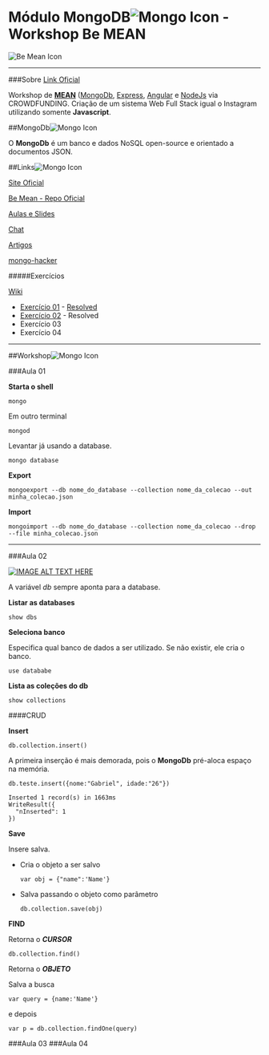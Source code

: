 # Módulo MongoDB![Mongo Icon](https://camo.githubusercontent.com/b543a486d75c07ba1660c64851a2fc7b94113774/687474703a2f2f7777772e6178616e747765622e636f6d2f696d616765732f69636f6e732f6d6f6e676f2e706e67) - Workshop Be MEAN

![Be Mean Icon](https://camo.githubusercontent.com/1a286c9f755fd3565a692c42b38c34495e44ac68/687474703a2f2f7765627363686f6f6c2e696f2f62656d65616e2f696d616765732f6c6f676f2e706e67)

***

###Sobre
[Link Oficial](http://dagora.net/be-mean/)

Workshop de [**MEAN**](http://mean.io/) ([MongoDb](https://www.mongodb.org/), [Express](http://expressjs.com/), [Angular](https://angularjs.org/) e [NodeJs](https://nodejs.org/en/) via CROWDFUNDING. Criação de um sistema Web Full Stack igual o Instagram utilizando somente **Javascript**.



##MongoDb![Mongo Icon](https://camo.githubusercontent.com/b543a486d75c07ba1660c64851a2fc7b94113774/687474703a2f2f7777772e6178616e747765622e636f6d2f696d616765732f69636f6e732f6d6f6e676f2e706e67)



O **MongoDb** é um banco e dados NoSQL open-source e orientado a documentos JSON.


##Links![Mongo Icon](https://camo.githubusercontent.com/b543a486d75c07ba1660c64851a2fc7b94113774/687474703a2f2f7777772e6178616e747765622e636f6d2f696d616765732f69636f6e732f6d6f6e676f2e706e67)


[Site Oficial](https://www.mongodb.org/)

[Be Mean - Repo Oficial](https://github.com/Webschool-io/be-mean-instagram)

[Aulas e Slides](https://github.com/Webschool-io/be-mean-instagram/wiki/M%C3%B3dulo-_--MongoDB)

[Chat](http://be-mean.rocket.chat/channel/mongodb)

[Artigos](https://github.com/Webschool-io/be-mean-instagram-artigos)

[mongo-hacker](https://github.com/TylerBrock/mongo-hacker)

#####Exercícios

[Wiki](https://github.com/Webschool-io/be-mean-instagram/wiki/Exerc%C3%ADcios)

* [Exercício 01](https://github.com/Webschool-io/be-mean-instagram/blob/master/apostila/classes/mongodb/class-01-resolved.md) - [Resolved](https://github.com/gabrieltome/be-mean-instagram-mongodb/blob/master/exercises/class-01-resolved-gabrieltome.md) 
* [Exercício 02](https://github.com/Webschool-io/be-mean-instagram/blob/master/apostila/classes/mongodb/class-02-resolved.md#estrutura) - Resolved
* Exercício 03
* Exercício 04

***

##Workshop![Mongo Icon](https://camo.githubusercontent.com/b543a486d75c07ba1660c64851a2fc7b94113774/687474703a2f2f7777772e6178616e747765622e636f6d2f696d616765732f69636f6e732f6d6f6e676f2e706e67)


###Aula 01


**Starta o shell**

```
mongo
```

Em outro terminal


```
mongod
```


Levantar já usando a database.

```
mongo database
```


**Export**

```
mongoexport --db nome_do_database --collection nome_da_colecao --out minha_colecao.json
```

**Import**

```
mongoimport --db nome_do_database --collection nome_da_colecao --drop --file minha_colecao.json
```

***

###Aula 02


[![IMAGE ALT TEXT HERE](http://img.youtube.com/vi/PaNVk0V2UNI/0.jpg)](http://www.youtube.com/watch?v=PaNVk0V2UNI)



A variável *db* sempre aponta para a database.


**Listar as databases**

```
show dbs
```

**Seleciona banco**

Especifica qual banco de dados a ser utilizado.
Se não existir, ele cria o banco.

```
use datababe
```

**Lista as coleções do db**

```
show collections
```


####CRUD

**Insert**

```
db.collection.insert()
```

A primeira inserção é mais demorada, pois o **MongoDb** pré-aloca espaço na memória.


```                 
db.teste.insert({nome:"Gabriel", idade:"26"})

Inserted 1 record(s) in 1663ms
WriteResult({
  "nInserted": 1
})
```

**Save**

Insere salva.

- Cria o objeto a ser salvo
  	
  	```
  	var obj = {"name":'Name'}
  	```
- Salva passando o objeto como parâmetro
	
	```
	db.collection.save(obj)
	```

**FIND**

Retorna o ***CURSOR***

```
db.collection.find()
```

Retorna o ***OBJETO***

Salva a busca

```
var query = {name:'Name'}
```
 e depois

```
var p = db.collection.findOne(query)
```




###Aula 03
###Aula 04






